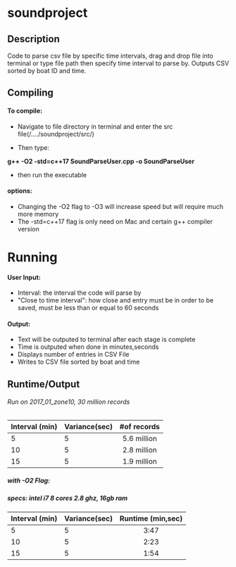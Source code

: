 # soundproject

## Description

Code to parse csv file by specific time intervals, drag and drop file into terminal or type file path then specify time interval to parse by. Outputs CSV sorted by boat ID and time.

## Compiling

#### To compile:
+ Navigate to file directory in terminal and enter the src file(/..../soundproject/src/)

+ Then type:

<b>g++ -O2 -std=c++17 SoundParseUser.cpp -o SoundParseUser</b>

+ then run the executable 

#### options:

+ Changing the -O2 flag to -O3 will increase speed but will require much more memory
+ The -std=c++17 flag is only need on Mac and certain g++ compiler version

# Running

#### User Input:
+ Interval: the interval the code will parse by
+ "Close to time interval": how close and entry must be in order to be saved, must be less than or equal to 60 seconds

#### Output:

+ Text will be outputed to terminal after each stage is complete
+ Time is outputed when done in minutes,seconds
+ Displays number of entries in CSV File
+ Writes to CSV file sorted by boat and time

## Runtime/Output
###### Run on 2017_01_zone10, 30 million records

| Interval (min)|Variance(sec)| #of records   |
| ------------- |-------------|:-------------:| 
| 5             |5            |5.6 million    |
| 10            |5            |2.8 million    | 
| 15            |5            |1.9 million    |

##### with -O2 Flag:
##### specs: intel i7 8 cores 2.8 ghz, 16gb ram

| Interval (min)|Variance(sec)|Runtime (min,sec)|
| ------------- |-------------|:-------------:  |  
| 5             |5            |3:47             |
| 10            |5            |2:23             | 
| 15            |5            |1:54             |

